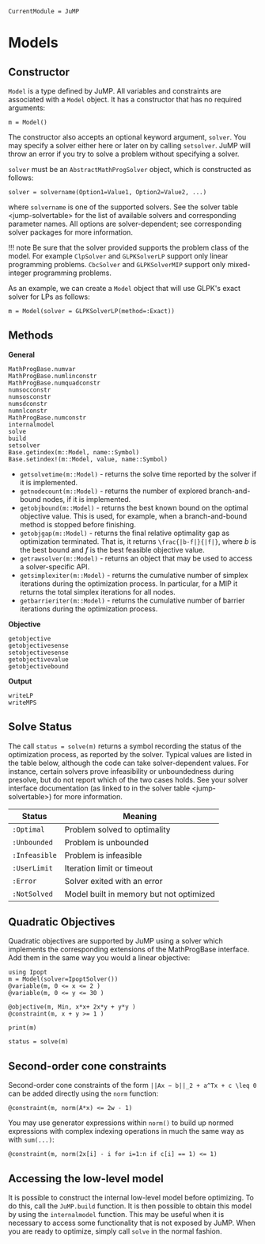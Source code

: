 ```@meta
CurrentModule = JuMP
```

Models
======

Constructor
-----------

`Model` is a type defined by JuMP. All variables and constraints are associated with a `Model` object. It has a constructor that has no required arguments:

    m = Model()

The constructor also accepts an optional keyword argument, `solver`. You may specify a solver either here or later on by calling `setsolver`. JuMP will throw an error if you try to solve a problem without specifying a solver.

`solver` must be an `AbstractMathProgSolver` object, which is constructed as follows:

    solver = solvername(Option1=Value1, Option2=Value2, ...)

where `solvername` is one of the supported solvers. See the solver table &lt;jump-solvertable&gt; for the list of available solvers and corresponding parameter names. All options are solver-dependent; see corresponding solver packages for more information.

!!! note
    Be sure that the solver provided supports the problem class of the model. For example `ClpSolver` and `GLPKSolverLP` support only linear programming problems. `CbcSolver` and `GLPKSolverMIP` support only mixed-integer programming problems.

As an example, we can create a `Model` object that will use GLPK's exact solver for LPs as follows:

    m = Model(solver = GLPKSolverLP(method=:Exact))

Methods
-------

**General**

```@docs
MathProgBase.numvar
MathProgBase.numlinconstr
MathProgBase.numquadconstr
numsocconstr
numsosconstr
numsdconstr
numnlconstr
MathProgBase.numconstr
internalmodel
solve
build
setsolver
Base.getindex(m::Model, name::Symbol)
Base.setindex!(m::Model, value, name::Symbol)
```

-   `getsolvetime(m::Model)` - returns the solve time reported by the solver if it is implemented.
-   `getnodecount(m::Model)` - returns the number of explored branch-and-bound nodes, if it is implemented.
-   `getobjbound(m::Model)` - returns the best known bound on the optimal objective value. This is used, for example, when a branch-and-bound method is stopped before finishing.
-   `getobjgap(m::Model)` - returns the final relative optimality gap as optimization terminated. That is, it returns ``\frac{|b-f|}{|f|}``, where *b* is the best bound and *f* is the best feasible objective value.
-   `getrawsolver(m::Model)` - returns an object that may be used to access a solver-specific API.
-   `getsimplexiter(m::Model)` - returns the cumulative number of simplex iterations during the optimization process. In particular, for a MIP it returns the total simplex iterations for all nodes.
-   `getbarrieriter(m::Model)` - returns the cumulative number of barrier iterations during the optimization process.


**Objective**

```@docs
getobjective
getobjectivesense
setobjectivesense
getobjectivevalue
getobjectivebound
```

**Output**

```@docs
writeLP
writeMPS
```

Solve Status
------------

The call `status = solve(m)` returns a symbol recording the status of the optimization process, as reported by the solver. Typical values are listed in the table below, although the code can take solver-dependent values. For instance, certain solvers prove infeasibility or unboundedness during presolve, but do not report which of the two cases holds. See your solver interface documentation (as linked to in the solver table &lt;jump-solvertable&gt;) for more information.


| Status        | Meaning                                 |
| ------------- | --------------------------------------- |
| `:Optimal`    | Problem solved to optimality            |
| `:Unbounded`  | Problem is unbounded                    |
| `:Infeasible` | Problem is infeasible                   |
| `:UserLimit`  | Iteration limit or timeout              |
| `:Error`      | Solver exited with an error             |
| `:NotSolved`  | Model built in memory but not optimized |


Quadratic Objectives
--------------------

Quadratic objectives are supported by JuMP using a solver which implements the corresponding extensions of the MathProgBase interface. Add them in the same way you would a linear objective:

    using Ipopt
    m = Model(solver=IpoptSolver())
    @variable(m, 0 <= x <= 2 )
    @variable(m, 0 <= y <= 30 )

    @objective(m, Min, x*x+ 2x*y + y*y )
    @constraint(m, x + y >= 1 )

    print(m)

    status = solve(m)

Second-order cone constraints
-----------------------------

Second-order cone constraints of the form ``||Ax − b||_2 + a^Tx + c \leq 0`` can be added directly using the `norm` function:

    @constraint(m, norm(A*x) <= 2w - 1)

You may use generator expressions within `norm()` to build up normed expressions with complex indexing operations in much the same way as with `sum(...)`:

    @constraint(m, norm(2x[i] - i for i=1:n if c[i] == 1) <= 1)

Accessing the low-level model
-----------------------------

It is possible to construct the internal low-level model before optimizing. To do this, call the `JuMP.build` function. It is then possible to obtain this model by using the `internalmodel` function. This may be useful when it is necessary to access some functionality that is not exposed by JuMP. When you are ready to optimize, simply call `solve` in the normal fashion.

